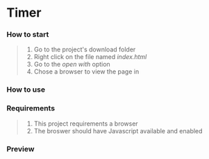 # Timer

### How to start
> 1. Go to the project's download folder
> 2. Right click on the file named _index.html_
> 3. Go to the _open with_ option
> 4. Chose a browser to view the page in

### How to use

### Requirements
> 1. This project requirements a browser
> 2. The broswer should have Javascript available and enabled

### Preview